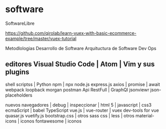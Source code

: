 # software
SoftwareLibre

https://github.com/qirolab/learn-vuex-with-basic-ecommerce-example/tree/master/vuex-tutorial

Metodlologias Desarrollo de Software
Arquituctura de Software
Dev Ops

## editores Visual Studio Code | Atom | Vim y sus plugins 

shell scriptss | Python
npm | npx
node.js
express.js
axios | promise | await
webpack
loopback
morgan
postman
Api RestFull | GraphQl 
jsonviewr
json-placeholders


nuevos navegadores | debug | inspeccionar | 
html 5 | javascript | css3
ecmaScript | babel
TypeScript
vue.js | vue-router | vuex
dev-tools for vue
quasar.js
vuetify.js
bootstrap.css | otros
sass css | less | otros
material-icons | iconos 
fontawesome | iconos



